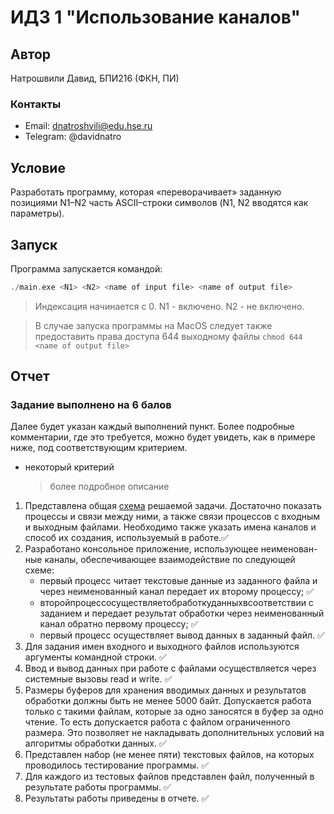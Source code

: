 # ИДЗ 1 "Использование каналов"

## Автор
Натрошвили Давид, БПИ216 (ФКН, ПИ)

### Контакты
* Email: dnatroshvili@edu.hse.ru
* Telegram: @davidnatro

## Условие
Разработать программу, которая «переворачивает» заданную позициями N1–N2 
часть ASCII–строки символов (N1, N2 вводятся как параметры).

## Запуск
Программа запускается командой:
``` c
./main.exe <N1> <N2> <name of input file> <name of output file> 
```

> Индексация начинается с 0. N1 - включено. N2 - не включено.

> В случае запуска программы на MacOS следует также предоставить права доступа 644 выходному файлы ```chmod 644 <name of output file>```


## Отчет
### Задание выполнено на 6 балов
Далее будет указан каждый выполнений пункт. Более подробные комментарии, где это требуется, можно будет увидеть, как в примере ниже, под соответствующим критерием.
* некоторый критерий
    > более подробное описание


1. Представлена общая [схема](scheme.pdf) решаемой задачи. Достаточно показать процессы и связи между ними, а также связи процессов с входным и выходным файлами. Необходимо также указать имена каналов и способ их создания, используемый в работе.:white_check_mark:
2. Разработано консольное приложение, использующее неименован- ные каналы, обеспечивающее взаимодействие по следующей схеме:
    - первый процесс читает текстовые данные из заданного файла и через неименованный канал передает их второму процессу; :white_check_mark:
    - второйпроцессосуществляетобработкуданныхвсоответствии с заданием и передает результат обработки через неименованный канал обратно первому процессу; :white_check_mark:
    - первый процесс осуществляет вывод данных в заданный файл. :white_check_mark:
3. Для задания имен входного и выходного файлов используются аргументы командной строки. :white_check_mark:
4. Ввод и вывод данных при работе с файлами осуществляется через системные вызовы read и write. :white_check_mark:
5. Размеры буферов для хранения вводимых данных и результатов обработки должны быть не менее 5000 байт. Допускается работа только с такими файлам, которые за одно заносятся в буфер за одно чтение. То есть допускается работа с файлом ограниченного размера. Это позволяет не накладывать дополнительных условий на алгоритмы обработки данных. :white_check_mark:
6. Представлен набор (не менее пяти) текстовых файлов, на которых проводилось тестирование программы. :white_check_mark:
7. Для каждого из тестовых файлов представлен файл, полученный в результате работы программы. :white_check_mark:
8. Результаты работы приведены в отчете. :white_check_mark:

